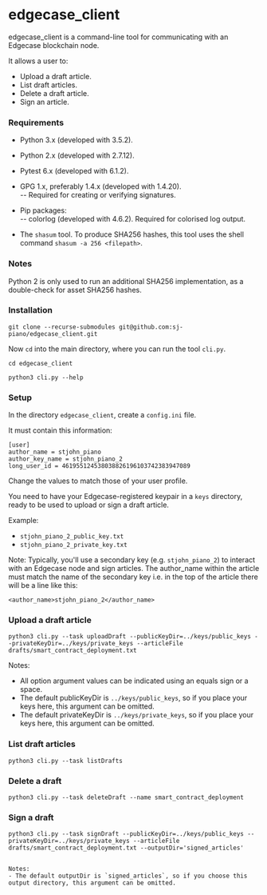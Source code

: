 # edgecase_client

edgecase_client is a command-line tool for communicating with an Edgecase blockchain node.

It allows a user to:  
- Upload a draft article.  
- List draft articles.  
- Delete a draft article.  
- Sign an article.  



### Requirements

- Python 3.x (developed with 3.5.2).

- Python 2.x (developed with 2.7.12).

- Pytest 6.x (developed with 6.1.2).

- GPG 1.x, preferably 1.4.x (developed with 1.4.20).  
-- Required for creating or verifying signatures.

- Pip packages:  
-- colorlog (developed with 4.6.2). Required for colorised log output.

- The `shasum` tool. To produce SHA256 hashes, this tool uses the shell command `shasum -a 256 <filepath>`.



### Notes


Python 2 is only used to run an additional SHA256 implementation, as a double-check for asset SHA256 hashes.



### Installation

```
git clone --recurse-submodules git@github.com:sj-piano/edgecase_client.git
```

Now `cd` into the main directory, where you can run the tool `cli.py`.

```
cd edgecase_client

python3 cli.py --help
```



### Setup

In the directory `edgecase_client`, create a `config.ini` file.

It must contain this information:
```
[user]
author_name = stjohn_piano
author_key_name = stjohn_piano_2
long_user_id = 461955124538038826196103742383947089
```

Change the values to match those of your user profile.

You need to have your Edgecase-registered keypair in a `keys` directory, ready to be used to upload or sign a draft article.

Example:
- `stjohn_piano_2_public_key.txt`  
- `stjohn_piano_2_private_key.txt`  

Note: Typically, you'll use a secondary key (e.g. `stjohn_piano_2`) to interact with an Edgecase node and sign articles. The author_name within the article must match the name of the secondary key i.e. in the top of the article there will be a line like this:  
```
<author_name>stjohn_piano_2</author_name>
```



### Upload a draft article

```
python3 cli.py --task uploadDraft --publicKeyDir=../keys/public_keys --privateKeyDir=../keys/private_keys --articleFile drafts/smart_contract_deployment.txt
```

Notes:  
- All option argument values can be indicated using an equals sign or a space.  
- The default publicKeyDir is `../keys/public_keys`, so if you place your keys here, this argument can be omitted.  
- The default privateKeyDir is `../keys/private_keys`, so if you place your keys here, this argument can be omitted.  



### List draft articles

```
python3 cli.py --task listDrafts
```



### Delete a draft

```
python3 cli.py --task deleteDraft --name smart_contract_deployment
```



### Sign a draft

```
python3 cli.py --task signDraft --publicKeyDir=../keys/public_keys --privateKeyDir=../keys/private_keys --articleFile drafts/smart_contract_deployment.txt --outputDir='signed_articles'


Notes:  
- The default outputDir is `signed_articles`, so if you choose this output directory, this argument can be omitted.
```








